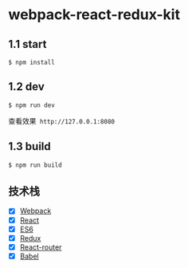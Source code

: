 # webpack-react-redux-kit

## 1.1 start

```
$ npm install
```
## 1.2 dev
```
$ npm run dev
```

查看效果` http://127.0.0.1:8080`

## 1.3 build
```
$ npm run build
```

## 技术栈

- [x] [Webpack](https://webpack.github.io)
- [x] [React](https://facebook.github.io/react/)
- [x] [ES6](http://es6.ruanyifeng.com/)
- [x] [Redux](https://github.com/rackt/redux)
- [x] [React-router](https://github.com/rackt/react-router-redux)
- [x] [Babel](https://babeljs.io/)
